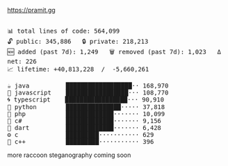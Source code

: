 https://pramit.gg
 <!-- LANGUAGES BREAKDOWN START -->
<pre><code style="font-family: monospace; font-size: 14px;">
📊 total lines of code: 564,099
🔓 public: 345,886   🔒 private: 218,213
🆕 added (past 7d): 1,249   🗑️ removed (past 7d): 1,023   Δ net: 226
📈 lifetime: +40,813,228  /  -5,660,261

☕ java          ██████████████████·· 168,970
💛 javascript    █████████████████··· 108,770
🌀 typescript    █████████████████··· 90,910
🐍 python        ███████████████····· 37,818
🐘 php           █████████████······· 10,099
🔧 c#            █████████████······· 9,156
🎯 dart          █████████████······· 6,428
⚙️ c             █████████··········· 629
🧩 c++           █████████··········· 396
</code></pre>
 <!-- LANGUAGES BREAKDOWN END -->
more raccoon steganography coming soon
